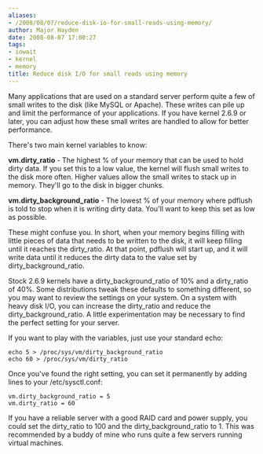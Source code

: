 ```yaml
---
aliases:
- /2008/08/07/reduce-disk-io-for-small-reads-using-memory/
author: Major Hayden
date: 2008-08-07 17:00:27
tags:
- iowait
- kernel
- memory
title: Reduce disk I/O for small reads using memory
---
```


Many applications that are used on a standard server perform quite a few of small writes to the disk (like MySQL or Apache). These writes can pile up and limit the performance of your applications. If you have kernel 2.6.9 or later, you can adjust how these small writes are handled to allow for better performance.

There's two main kernel variables to know:

**vm.dirty_ratio** - The highest % of your memory that can be used to hold dirty data. If you set this to a low value, the kernel will flush small writes to the disk more often. Higher values allow the small writes to stack up in memory. They'll go to the disk in bigger chunks.

**vm.dirty\_background\_ratio** - The lowest % of your memory where pdflush is told to stop when it is writing dirty data. You'll want to keep this set as low as possible.

These might confuse you. In short, when your memory begins filling with little pieces of data that needs to be written to the disk, it will keep filling until it reaches the dirty\_ratio. At that point, pdflush will start up, and it will write data until it reduces the dirty data to the value set by dirty\_background_ratio.

Stock 2.6.9 kernels have a dirty\_background\_ratio of 10% and a dirty\_ratio of 40%. Some distributions tweak these defaults to something different, so you may want to review the settings on your system. On a system with heavy disk I/O, you can increase the dirty\_ratio and reduce the dirty\_background\_ratio. A little experimentation may be necessary to find the perfect setting for your server.

If you want to play with the variables, just use your standard echo:

```
echo 5 > /proc/sys/vm/dirty_background_ratio
echo 60 > /proc/sys/vm/dirty_ratio
```

Once you've found the right setting, you can set it permanently by adding lines to your /etc/sysctl.conf:

```
vm.dirty_background_ratio = 5
vm.dirty_ratio = 60
```

If you have a reliable server with a good RAID card and power supply, you could set the dirty\_ratio to 100 and the dirty\_background_ratio to 1. This was recommended by a buddy of mine who runs quite a few servers running virtual machines.